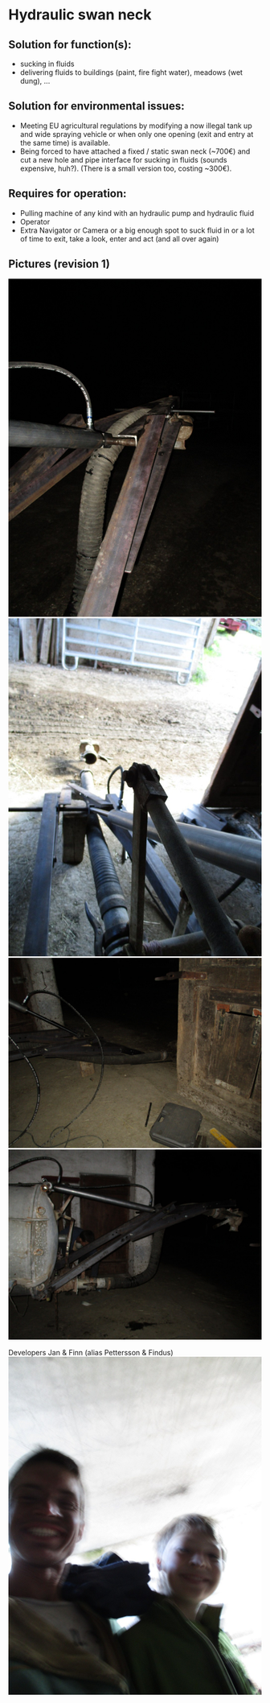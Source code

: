 Hydraulic swan neck
===


Solution for function(s):
---
* sucking in fluids
* delivering fluids to buildings (paint, fire fight water), meadows (wet dung), ...

Solution for environmental issues:
---
* Meeting EU agricultural regulations by modifying a now illegal tank up and wide spraying vehicle or when only one opening (exit and entry at the same time) is available.
* Being forced to have attached a fixed / static swan neck (~700€) and cut a new hole and pipe interface for sucking in fluids (sounds expensive, huh?). (There is a small version too, costing ~300€).



Requires for operation:
---
* Pulling machine of any kind with an hydraulic pump and hydraulic fluid
* Operator
* Extra Navigator or Camera or a big enough spot to suck fluid in or a lot of time to exit, take a look, enter and act (and all over again)



Pictures (revision 1)
---

<img src="hydraulic_swan_neck.view_from_front_left_to_back_right.jpg" alt=""/>

<img src="hydraulic_swan_neck.view_from_front_to_back.jpg" alt=""/>


<img src="hydraulic_swan_neck.view_from_left_to_right_side.under_construction.jpg" alt=""/>


<img src="hydraulic_swan_neck.view_from_left_to_right_side.jpg" alt=""/>


Developers Jan & Finn (alias Pettersson & Findus)
<img src="hydraulic_swan_neck.developers.jpg" alt=""/>





